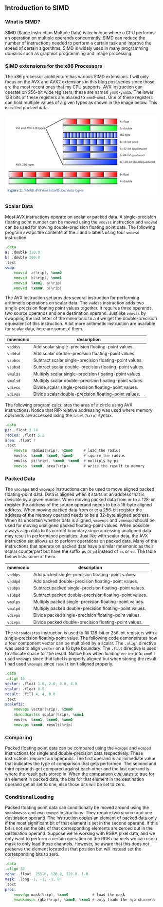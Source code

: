 ## Introduction to SIMD

### What is SIMD?
SIMD (Same Instruction Multiple Data) is technique where a CPU performs an operation on multiple operands concurrently. SIMD can reduce the number of instructions needed to perform a certain task and improve the speed of certain algorithms. SIMD is widely used in many programming domains such as graphics programming and image processing. 

### SIMD extensions for the x86 Processors
The x86 processor architecture has various SIMD extensions. I will only focus on the AVX and AVX2 extensions in this blog post series since those are the most recent ones that my CPU supports. AVX instruction can operate on 256-bit wide registers, these are named `ymm0`-`ymm15`. The lower 128 bits of these registers are aliased to `xmm0`-`xmm1`. One of these registers can hold multiple values of a given types as shown in the image below. This is called packed data.

![image](./images/datatypes.png)

### Scalar Data
Most AVX instructions operate on scalar or packed data. A single-precision floating point number can be moved using the `vmovss` instruction and `vmovsd` can be used for moving double-precision floating point data. The following program swaps the contents at the `a` and `b` labels using four `vmovsd` instruction.
```asm
.data
a: .double 320.0
b: .double 200.0
.text
swap:
    vmovsd  a(%rip), %xmm0
    vmovsd  b(%rip), %xmm1
    vmovsd  %xmm1, a(%rip)
    vmovsd  %xmm0, b(%rip)
```
The AVX instruction set provides several instruction for performing arithmetic operations on scalar data. The `vaddss` instruction adds two single-precision floating point values together. It requires three operands, two source operands and one destination operand. Just like `vmovss` by swapping the last letter of the mnemonic to a `d` we get the double-precision equivalent of this instruction. A lot more arithmetic instruction are available for scalar data, here are some of them.

| mnemonic | description                                             |
|----------|---------------------------------------------------------|
| `vaddss` | Add scalar single-precision floating-point values.      |
| `vaddsd` | Add scalar double-precision floating-point values.      |
| `vsubss` | Subtract scalar single-precision floating-point values. |
| `vsubsd` | Subtract scalar double-precision floating-point values. |
| `vmulss` | Multiply scalar single-precision floating-point values. |
| `vmulsd` | Multiply scalar double-precision floating-point values. |
| `vdivss` | Divide scalar single-precision floating-point values.   |
| `vdivss` | Divide scalar double-precision floating-point values.   |

The following program calculates the area of a circle using AVX instructions. Notice that RIP-relative addressing was used where memory operands are accessed using the `label(%rip)` syntax.
```asm
.data
pi: .float 3.14
radius: .float 5.2
area: .float ?
.text
    vmovss  radius(%rip), %xmm0     # load the radius
    vmulss  %xmm0, %xmm0, %xmm0     # square the radius
    vmulss  pi(%rip), %xmm0, %xmm0  # multiply by pi
    vmovss  %xmm0, area(%rip)       # write the result to memory
```
### Packed Data
The `vmovaps` and `vmovapd` instructions can be used to move aligned packed floating-point data. Data is aligned when it starts at an address that is divisible by a given number. When moving packed data from or to a 128-bit register the address of the source operand needs to be a 16-byte aligned address. When moving packed data from or to a 256-bit register the address of the memory operand needs to be a 32-byte aligned address. When its uncertain whether data is aligned, `vmovups` and `vmovupd` should be used for moving unaligned packed floating-point values. When possible always align data to its correct boundary since accessing unaligned data may result in performance penalties. Just like with scalar data, the AVX instruction set allows us to perform operations on packed data. Many of the instructions that operate on packed data have a similar mnemonic as their scalar counterpart but have the suffix `ps` or `pd` instead of `ss` or `sd`. The table below lists some of them.

| mnemonic | description                                             |
|----------|---------------------------------------------------------|
| `vaddps` | Add packed single-precision floating-point values.      |
| `vaddpd` | Add packed double-precision floating-point values.      |
| `vsubps` | Subtract packed single-precision floating-point values. |
| `vsubpd` | Subtract packed double-precision floating-point values. |
| `vmulps` | Multiply packed single-precision floating-point values. |
| `vmulpd` | Multiply packed double-precision floating-point values. |
| `vdivps` | Divide packed single-precision floating-point values.   |
| `vdivps` | Divide packed double-precision floating-point values.   |

The `vbroadcastss` instruction is used to fill 128-bit or 256-bit registers with a single-precision floating-point value. The following code demonstrates how a four component vector can be multiplied by a scalar.  The `.align` directive was used to align `vector` on a 16 byte boundary. The `.fill` directive is used to allocate space for the result. Notice how when loading `vector` into `xmm0` I used `vmovaps` since that label is properly aligned but when storing the result I had used `vmovups` since `result` isn't aligned properly.
```asm
.data
.align 16
vector: .float 1.0, 2.0, 3.0, 4.0
scalar: .float 0.5
result: .fill 4, 4, 0.0
.text
scalef32:
    vmovaps vector(%rip), %xmm0
    vbroadcastss scalar(%rip), %xmm1
    vmulps  %xmm1, %xmm0, %xmm0
    vmovups %xmm0, result(%rip)
```

### Comparing
Packed floating point data can be compared using the `vcmpps` and `vcmppd` instructions for single and double-precision data respectively. These instructions require four operands. The first operand is an immediate value that indicates the type of comparison that gets performed. The second and third operands get compared against each other and the last operand is where the result gets stored in. When the comparison evaluates to true for an element in packed data, the bits for that element in the destination operand get all set to one, else those bits will be set to zero. 

### Conditional Loading
Packed floating point data can conditionally be moved around using the `vmaskmovps` and `vmaskmovpd` instructions. They require two source and one destination operand. The instruction copies an element of packed data only if the most significant bit of that element is set in the second operand. If this bit is not set the bits of that corresponding elements are zeroed out in the destination operand. Suppose we're working with RGBA pixel data, and we only want to perform a certain operation on the RGB channels we can use a mask to only load those channels. However, be aware that this does not preserve the element located at that position but will instead set the corresponding bits to zero.
```asm
.data
.align 32
rgba: .float  255.0, 120.0, 120.0. 1.0
mask: .long -1, -1, -1, 0
.text
proc:
    vmovdqu mask(%rip), %xmm0           # load the mask
    vmaskmovps rgba(%rip), %xmm0, %xmm1 # only loads the rgb channels
```